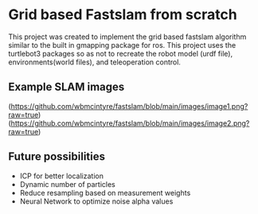 # Grid based Fastslam from scratch
This project was created to implement the grid based fastslam algorithm similar to the built in gmapping package for ros. This project uses the turtlebot3 packages so as not to recreate the robot model (urdf file), environments(world files), and teleoperation control.


## Example SLAM images
(https://github.com/wbmcintyre/fastslam/blob/main/images/image1.png?raw=true)
(https://github.com/wbmcintyre/fastslam/blob/main/images/image2.png?raw=true)


## Future possibilities
- ICP for better localization
- Dynamic number of particles
- Reduce resampling based on measurement weights
- Neural Network to optimize noise alpha values
